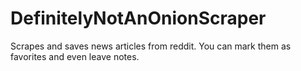 # DefinitelyNotAnOnionScraper
Scrapes and saves news articles from reddit. You can mark them as favorites and even leave notes.
